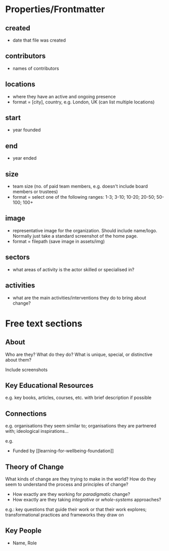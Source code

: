 # Properties/Frontmatter
## created 
- date that file was created
## contributors 
- names of contributors
## locations
- where they have an active and ongoing presence
- format = [city], country, e.g. London, UK (can list multiple locations)
## start 
- year founded 
## end
-  year ended 
## size
- team size (no. of paid team members, e.g. doesn't include board members or trustees)
- format = select one of the following ranges: 1-3; 3-10; 10-20; 20-50; 50-100; 100+
## image
- representative image for the organization. Should include name/logo. Normally just take a standard screenshot of the home page.
- format = filepath (save image in assets/img)
## sectors 
- what areas of activity is the actor skilled or specialised in?
## activities 
- what are the main activities/interventions they do to bring about change?

# Free text sections

## About

Who are they? What do they do? What is unique, special, or distinctive about them?

Include screenshots

## Key Educational Resources 

e.g. key books, articles, courses, etc. with brief description if possible

## Connections

e.g. organisations they seem similar to; organisations they are partnered with; ideological inspirations...

e.g. 
- Funded by [[learning-for-wellbeing-foundation]]

## Theory of Change

What kinds of change are they trying to make in the world? How do they seem to understand the process and principles of change?

- How exactly are they working for *paradigmatic* change?
- How exactly are they taking *integrative* or *whole-systems* approaches?

e.g.: key questions that guide their work or that their work explores; transformational practices and frameworks they draw on 

## Key People

- Name, Role
